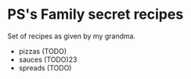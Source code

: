 # PS's Family secret recipes

Set of recipes as given by my grandma.

* pizzas (TODO)
* sauces (TODO)23
* spreads (TODO)
